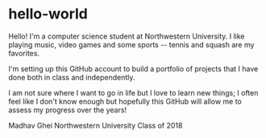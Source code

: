 # hello-world
Hello! I'm a computer science student at Northwestern University. I like playing music, video games and some sports -- tennis and squash are my favorites. 

I'm setting up this GitHub account to build a portfolio of projects that I have done both in class and independently. 

I am not sure where I want to go in life but I love to learn new things; I often feel like I don't know enough but hopefully this GitHub will allow me to assess my progress over the years!

Madhav Ghei
Northwestern University Class of 2018
